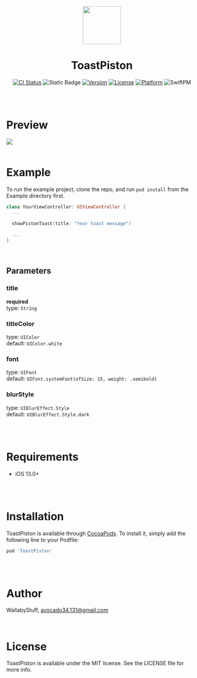 <div align="center">
  <img src="https://github.com/WallabyStuff/ToastPiston/assets/63496607/f6c3dbda-5870-43c0-b318-4b72147b787c" width="100">
  <h1>ToastPiston</h1>
 
  [![CI Status](https://img.shields.io/travis/WallabyStuff/ToastPiston.svg?style=flat)](https://travis-ci.org/WallabyStuff/ToastPiston)
  ![Static Badge](https://img.shields.io/badge/spm-blue)
  [![Version](https://img.shields.io/cocoapods/v/ToastPiston.svg?style=flat)](https://cocoapods.org/pods/ToastPiston)
  [![License](https://img.shields.io/cocoapods/l/ToastPiston.svg?style=flat)](https://cocoapods.org/pods/ToastPiston)
  [![Platform](https://img.shields.io/cocoapods/p/ToastPiston.svg?style=flat)](https://cocoapods.org/pods/ToastPiston)
  ![SwiftPM](https://img.shields.io/badge/SPM-supported-DE5C43.svg?style=flat)
</div>

<br>
<br>

# Preview
<img src="https://github.com/WallabyStuff/ToastPiston/assets/63496607/61b02b11-fb25-492b-b5d0-7ca6a3a196a8"/>

<br>
<br>

# Example

To run the example project, clone the repo, and run `pod install` from the Example directory first.

```swift
class YourViewController: UIViewController {
  ...
  
  showPistonToast(title: "Your toast message")

  ...
}
```

<br>

## Parameters
### title
**required** <br>
type: ```String``` <br>

### titleColor
type: ```UIColor``` <br>
default: ```UIColor.white```

### font
type: ```UIFont``` <br>
default: ```UIFont.systemFont(ofSize: 15, weight: .semibold)```

### blurStyle 
type: ```UIBlurEffect.Style``` <br>
default: ```UIBlurEffect.Style.dark```

<br>
<br>

# Requirements
- iOS 13.0+

<br>
<br>

# Installation

ToastPiston is available through [CocoaPods](https://cocoapods.org). To install
it, simply add the following line to your Podfile:

```ruby
pod 'ToastPiston'
```

<br>
<br>

# Author

WallabyStuff, avocado34.131@gmail.com

<br>

# License

ToastPiston is available under the MIT license. See the LICENSE file for more info.
